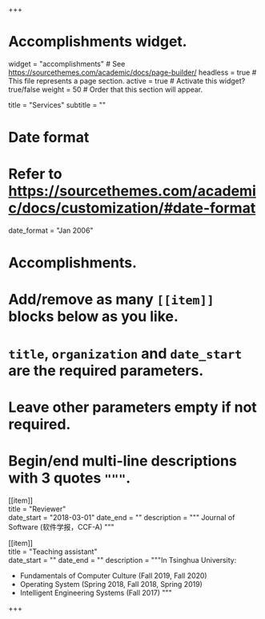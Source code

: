 +++
# Accomplishments widget.
widget = "accomplishments"  # See https://sourcethemes.com/academic/docs/page-builder/
headless = true  # This file represents a page section.
active = true  # Activate this widget? true/false
weight = 50  # Order that this section will appear.

title = "Services"
subtitle = ""

# Date format
#   Refer to https://sourcethemes.com/academic/docs/customization/#date-format
date_format = "Jan 2006"

# Accomplishments.
#   Add/remove as many `[[item]]` blocks below as you like.
#   `title`, `organization` and `date_start` are the required parameters.
#   Leave other parameters empty if not required.
#   Begin/end multi-line descriptions with 3 quotes `"""`.

[[item]]    
  title = "Reviewer"    
  date_start = "2018-03-01"
  date_end = ""
  description = """
  Journal of Software (软件学报，CCF-A)
  """

[[item]]    
  title = "Teaching assistant"    
  date_start = ""
  date_end = ""
  description = """In Tsinghua University:
  * Fundamentals of Computer Culture       (Fall 2019, Fall 2020)
  * Operating System       (Spring 2018, Fall 2018, Spring 2019)
  * Intelligent Engineering Systems                 (Fall 2017)
  """
 

+++

